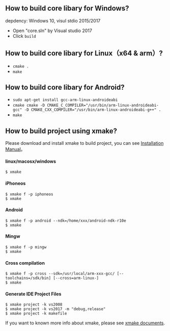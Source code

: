 ## How to build core libary for Windows?
depdency: Windows 10, visul stdio 2015/2017
- Open "core.sln" by Visual studio 2017
- Click `build` 

## How to build core libary for Linux（x64 & arm）?
- `cmake .`
- `make`

## How to build core libary for Android?
- `sudo apt-get install gcc-arm-linux-androideabi`
- `cmake cmake -D CMAKE_C_COMPILER="/usr/bin/arm-linux-androideabi-gcc" -D CMAKE_CXX_COMPILER="/usr/bin/arm-linux-androideabi-g++" .`
- `make`

## How to build project using xmake?

Please download and install xmake to build project, you can see [Installation Manual](http://xmake.io/#/home?id=installation)。

#### linux/macosx/windows

```console
$ xmake
```

#### iPhoneos

```console
$ xmake f -p iphoneos
$ xmake
```

#### Android

```console
$ xmake f -p android --ndk=/home/xxx/android-ndk-r10e
$ xmake
```

#### Mingw

```console
$ xmake f -p mingw
$ xmake
```

#### Cross compilation

```console
$ xmake f -p cross --sdk=/usr/local/arm-xxx-gcc/ [--toolchains=/sdk/bin] [--cross=arm-linux-]
$ xmake
```

#### Generate IDE Project Files

```console
$ xmake project -k vs2008
$ xmake project -k vs2017 -m "debug,release"
$ xmake project -k makefile
```

If you want to known more info about xmake, please see [xmake documents](http://xmake.io/#/home).

